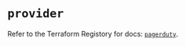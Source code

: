 # `provider`

Refer to the Terraform Registory for docs: [`pagerduty`](https://registry.terraform.io/providers/pagerduty/pagerduty/2.14.3/docs).
